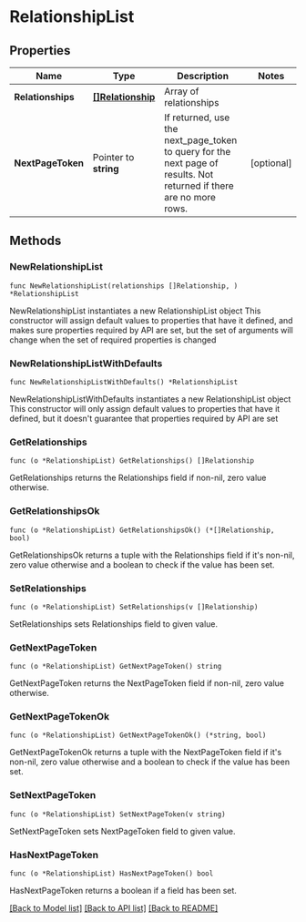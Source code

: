# RelationshipList

## Properties

Name | Type | Description | Notes
------------ | ------------- | ------------- | -------------
**Relationships** | [**[]Relationship**](Relationship.md) | Array of relationships | 
**NextPageToken** | Pointer to **string** | If returned, use the next_page_token to query for the next page of results. Not returned if there are no more rows. | [optional] 

## Methods

### NewRelationshipList

`func NewRelationshipList(relationships []Relationship, ) *RelationshipList`

NewRelationshipList instantiates a new RelationshipList object
This constructor will assign default values to properties that have it defined,
and makes sure properties required by API are set, but the set of arguments
will change when the set of required properties is changed

### NewRelationshipListWithDefaults

`func NewRelationshipListWithDefaults() *RelationshipList`

NewRelationshipListWithDefaults instantiates a new RelationshipList object
This constructor will only assign default values to properties that have it defined,
but it doesn't guarantee that properties required by API are set

### GetRelationships

`func (o *RelationshipList) GetRelationships() []Relationship`

GetRelationships returns the Relationships field if non-nil, zero value otherwise.

### GetRelationshipsOk

`func (o *RelationshipList) GetRelationshipsOk() (*[]Relationship, bool)`

GetRelationshipsOk returns a tuple with the Relationships field if it's non-nil, zero value otherwise
and a boolean to check if the value has been set.

### SetRelationships

`func (o *RelationshipList) SetRelationships(v []Relationship)`

SetRelationships sets Relationships field to given value.


### GetNextPageToken

`func (o *RelationshipList) GetNextPageToken() string`

GetNextPageToken returns the NextPageToken field if non-nil, zero value otherwise.

### GetNextPageTokenOk

`func (o *RelationshipList) GetNextPageTokenOk() (*string, bool)`

GetNextPageTokenOk returns a tuple with the NextPageToken field if it's non-nil, zero value otherwise
and a boolean to check if the value has been set.

### SetNextPageToken

`func (o *RelationshipList) SetNextPageToken(v string)`

SetNextPageToken sets NextPageToken field to given value.

### HasNextPageToken

`func (o *RelationshipList) HasNextPageToken() bool`

HasNextPageToken returns a boolean if a field has been set.


[[Back to Model list]](../../README.md#documentation-for-models) [[Back to API list]](../../README.md#documentation-for-api-endpoints) [[Back to README]](../../README.md)


